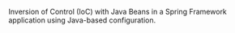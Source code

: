Inversion of Control (IoC) with Java Beans in a Spring Framework application using Java-based configuration.
